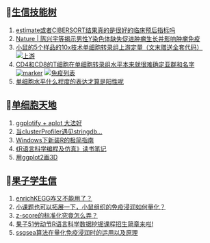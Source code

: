 ## 📝[生信技能树](https://github.com/ixxmu/mp_duty/issues?q=label%3A%E7%94%9F%E4%BF%A1%E6%8A%80%E8%83%BD%E6%A0%91+is%3Aclosed)
<!-- 1issueTable -->

1. [estimate或者CIBERSORT结果真的是很好的临床预后指标吗](https://github.com/ixxmu/mp_duty/issues/3567) 
2. [Nature | 陈兴宇等揭示男性Y染色体缺失促进肿瘤生长并影响肿瘤免疫](https://github.com/ixxmu/mp_duty/issues/3554) 
3. [小鼠的5个样品的10x技术单细胞转录组上游定量（文末赠送全套代码）](https://github.com/ixxmu/mp_duty/issues/3550) [![上游](https://img.shields.io/github/labels/ixxmu/mp_duty/上游)](https://github.com/ixxmu/mp_duty/labels/上游)
4. [CD4和CD8的T细胞在单细胞转录组水平本来就很难确定亚群和名字](https://github.com/ixxmu/mp_duty/issues/3531) [![marker](https://img.shields.io/github/labels/ixxmu/mp_duty/marker)](https://github.com/ixxmu/mp_duty/labels/marker) [![免疫列表](https://img.shields.io/github/labels/ixxmu/mp_duty/免疫列表)](https://github.com/ixxmu/mp_duty/labels/免疫列表)
5. [单细胞水平什么程度的表达才算是阳性呢](https://github.com/ixxmu/mp_duty/issues/3527) 
<!-- 1issueTable -->
## 📝[单细胞天地](https://github.com/ixxmu/mp_duty/issues?q=label%3A%E5%8D%95%E7%BB%86%E8%83%9E%E5%A4%A9%E5%9C%B0+is%3Aclosed)
<!-- 2issueTable -->

1. [ggplotify + aplot 大法好](https://github.com/ixxmu/mp_duty/issues/3564) 
2. [当clusterProfiler遇见stringdb...](https://github.com/ixxmu/mp_duty/issues/3492) 
3. [Windows下新装R的极简指南](https://github.com/ixxmu/mp_duty/issues/3253) 
4. [《R语言科学编程及仿真》读书笔记](https://github.com/ixxmu/mp_duty/issues/3141) 
5. [用ggplot2画3D](https://github.com/ixxmu/mp_duty/issues/3054) 
<!-- 2issueTable -->

## 📝[果子学生信](https://github.com/ixxmu/mp_duty/issues?q=label%3A%E6%9E%9C%E5%AD%90%E5%AD%A6%E7%94%9F%E4%BF%A1+is%3Aclosed)
<!-- 3issueTable -->

1. [enrichKEGG咋又不能用了？](https://github.com/ixxmu/mp_duty/issues/3499) 
2. [小课题也可以拓展一下，小鼠组织的免疫浸润如何量化？](https://github.com/ixxmu/mp_duty/issues/3407) 
3. [z-score的标准化究竟怎么弄？](https://github.com/ixxmu/mp_duty/issues/3396) 
4. [果子51劳动节R语言科学数据挖掘课程招生简章来啦!](https://github.com/ixxmu/mp_duty/issues/3332) 
5. [ssgsea算法在量化免疫浸润时的运用以及原理](https://github.com/ixxmu/mp_duty/issues/3326) 
<!-- 3issueTable -->
